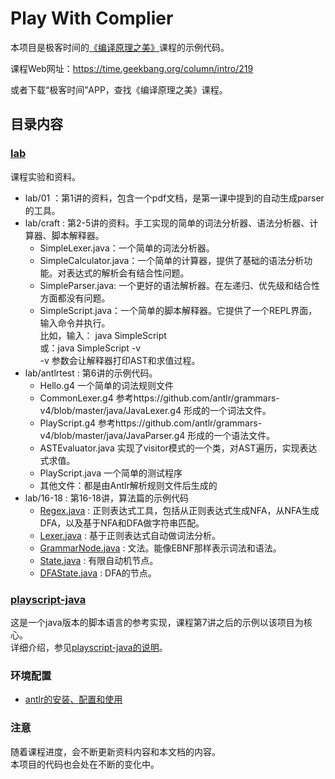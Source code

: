 # Play With Complier
本项目是极客时间的[《编译原理之美》](https://time.geekbang.org/column/intro/219)课程的示例代码。

课程Web网址：https://time.geekbang.org/column/intro/219

或者下载“极客时间”APP，查找《编译原理之美》课程。

## 目录内容
### [lab](lab)
课程实验和资料。
* lab/01 ：第1讲的资料，包含一个pdf文档，是第一课中提到的自动生成parser的工具。
* lab/craft : 第2-5讲的资料。手工实现的简单的词法分析器、语法分析器、计算器、脚本解释器。
  + SimpleLexer.java：一个简单的词法分析器。
  + SimpleCalculator.java：一个简单的计算器，提供了基础的语法分析功能。对表达式的解析会有结合性问题。
  + SimpleParser.java: 一个更好的语法解析器。在左递归、优先级和结合性方面都没有问题。
  + SimpleScript.java：一个简单的脚本解释器。它提供了一个REPL界面，输入命令并执行。   
     比如，输入： java SimpleScript  
     或：java SimpleScript -v  
     -v 参数会让解释器打印AST和求值过程。  
* lab/antlrtest : 第6讲的示例代码。
  + Hello.g4 一个简单的词法规则文件
  + CommonLexer.g4 参考https://github.com/antlr/grammars-v4/blob/master/java/JavaLexer.g4 形成的一个词法文件。
  + PlayScript.g4 参考https://github.com/antlr/grammars-v4/blob/master/java/JavaParser.g4 形成的一个语法文件。
  + ASTEvaluator.java 实现了visitor模式的一个类，对AST遍历，实现表达式求值。
  + PlayScript.java 一个简单的测试程序
  + 其他文件：都是由Antlr解析规则文件后生成的  
* lab/16-18 : 第16-18讲，算法篇的示例代码
  + [Regex.java](lab/16-18/src/main/java/play/parser/Regex.java) : 正则表达式工具，包括从正则表达式生成NFA，从NFA生成DFA，以及基于NFA和DFA做字符串匹配。
  + [Lexer.java](lab/16-18/src/main/java/play/parser/Lexer.java) : 基于正则表达式自动做词法分析。
  + [GrammarNode.java](lab/16-18/src/main/java/play/parser/GrammarNode.java) : 文法。能像EBNF那样表示词法和语法。
  + [State.java](lab/16-18/src/main/java/play/parser/State.java) : 有限自动机节点。
  + [DFAState.java](lab/16-18/src/main/java/play/parser/DFAState.java) : DFA的节点。
  
### [playscript-java](playscript-java)
这是一个java版本的脚本语言的参考实现，课程第7讲之后的示例以该项目为核心。   
详细介绍，参见[playscript-java的说明](playscript-java/README.md)。

### 环境配置
* [antlr的安装、配置和使用](antlr_install.md)

### 注意
随着课程进度，会不断更新资料内容和本文档的内容。   
本项目的代码也会处在不断的变化中。
